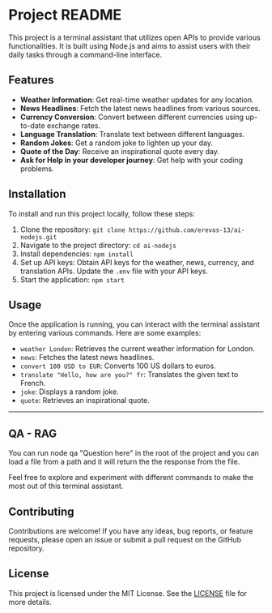 # Project README

This project is a terminal assistant that utilizes open APIs to provide various functionalities. It is built using Node.js and aims to assist users with their daily tasks through a command-line interface.

## Features

- **Weather Information**: Get real-time weather updates for any location.
- **News Headlines**: Fetch the latest news headlines from various sources.
- **Currency Conversion**: Convert between different currencies using up-to-date exchange rates.
- **Language Translation**: Translate text between different languages.
- **Random Jokes**: Get a random joke to lighten up your day.
- **Quote of the Day**: Receive an inspirational quote every day.
- **Ask for Help in your developer journey**: Get help with your coding problems.

## Installation

To install and run this project locally, follow these steps:

1. Clone the repository: `git clone https://github.com/erevos-13/ai-nodejs.git`
2. Navigate to the project directory: `cd ai-nodejs`
3. Install dependencies: `npm install`
4. Set up API keys: Obtain API keys for the weather, news, currency, and translation APIs. Update the `.env` file with your API keys.
5. Start the application: `npm start`

## Usage

Once the application is running, you can interact with the terminal assistant by entering various commands. Here are some examples:

- `weather London`: Retrieves the current weather information for London.
- `news`: Fetches the latest news headlines.
- `convert 100 USD to EUR`: Converts 100 US dollars to euros.
- `translate "Hello, how are you?" fr`: Translates the given text to French.
- `joke`: Displays a random joke.
- `quote`: Retrieves an inspirational quote.

---

## QA - RAG

You can run node qa "Question here" in the root of the project and you can load a file from a path and it will return the the response from the file.

Feel free to explore and experiment with different commands to make the most out of this terminal assistant.

## Contributing

Contributions are welcome! If you have any ideas, bug reports, or feature requests, please open an issue or submit a pull request on the GitHub repository.

## License

This project is licensed under the MIT License. See the [LICENSE](./LICENSE) file for more details.


